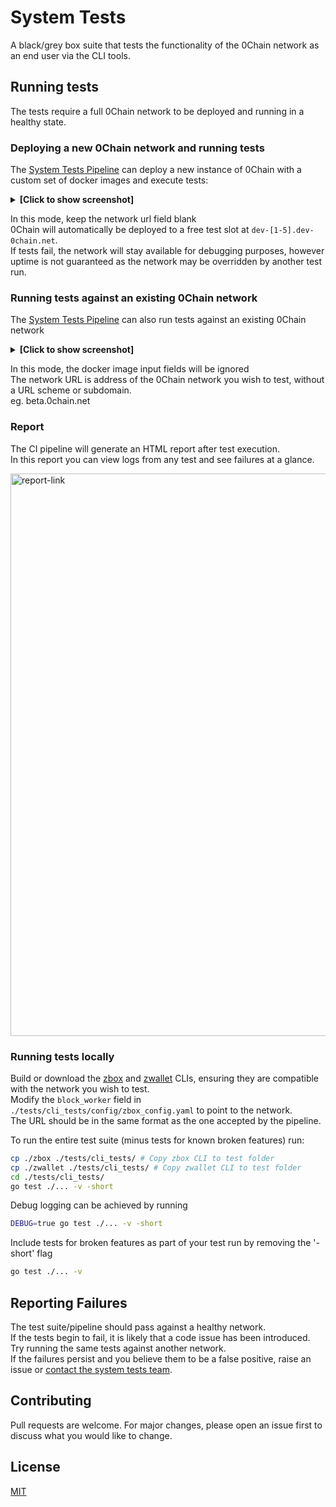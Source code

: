 # System Tests

A black/grey box suite that tests the functionality of the 0Chain network as an end user via the CLI tools.

## Running tests

The tests require a full 0Chain network to be deployed and running in a healthy state.

### Deploying a new 0Chain network and running tests

The [System Tests Pipeline](https://github.com/0chain/system_test/actions/workflows/ci.yml) can deploy a new instance of 0Chain with a custom set of docker images and execute tests:    
<details>
  <summary><b>[Click to show screenshot]</b></summary>
<img width="322" alt="ci-deploy" src="https://user-images.githubusercontent.com/18306778/136713487-db7ef096-cb11-4a33-9b29-302ffb5470df.png">  
</details>

In this mode, keep the network url field blank  
0Chain will automatically be deployed to a free test slot at ```dev-[1-5].dev-0chain.net```.  
If tests fail, the network will stay available for debugging purposes, however uptime is not guaranteed as the network may be overridden by another test run.

### Running tests against an existing 0Chain network

The [System Tests Pipeline](https://github.com/0chain/system_test/actions/workflows/ci.yml) can also run tests against an existing 0Chain network  
<details>
  <summary><b>[Click to show screenshot]</b></summary>
<img width="347" alt="ci-predeployed" src="https://user-images.githubusercontent.com/18306778/136713492-fbeadfb0-51d7-4f59-90a0-34e72e9eafcb.png">  
</details>

In this mode, the docker image input fields will be ignored  
The network URL is address of the 0Chain network you wish to test, without a URL scheme or subdomain.  
eg. beta.0chain.net

### Report

The CI pipeline will generate an HTML report after test execution.  
In this report you can view logs from any test and see failures at a glance.

<img width="900" alt="report-link" src="https://user-images.githubusercontent.com/18306778/136713954-911ddb21-64b0-4180-88f7-3724a4d24de8.png">


### Running tests locally
Build or download the [zbox](https://github.com/0chain/zboxcli/tags) and [zwallet](https://github.com/0chain/zwalletcli/tags) CLIs, ensuring they are compatible with the network you wish to test.  
Modify the ```block_worker``` field in ```./tests/cli_tests/config/zbox_config.yaml``` to point to the network.   
The URL should be in the same format as the one accepted by the pipeline.   

To run the entire test suite (minus tests for known broken features) run:

```bash
cp ./zbox ./tests/cli_tests/ # Copy zbox CLI to test folder
cp ./zwallet ./tests/cli_tests/ # Copy zwallet CLI to test folder
cd ./tests/cli_tests/
go test ./... -v -short
```
Debug logging can be achieved by running
```bash
DEBUG=true go test ./... -v -short
```
Include tests for broken features as part of your test run by removing the '-short' flag
```bash
go test ./... -v
```

## Reporting Failures
The test suite/pipeline should pass against a healthy network.   
If the tests begin to fail, it is likely that a code issue has been introduced.  
Try running the same tests against another network.  
If the failures persist and you believe them to be a false positive, raise an issue or [contact the system tests team](https://0chain.slack.com/archives/C02AV6MKT36).

## Contributing
Pull requests are welcome. For major changes, please open an issue first to discuss what you would like to change.


## License
[MIT](https://choosealicense.com/licenses/mit/)